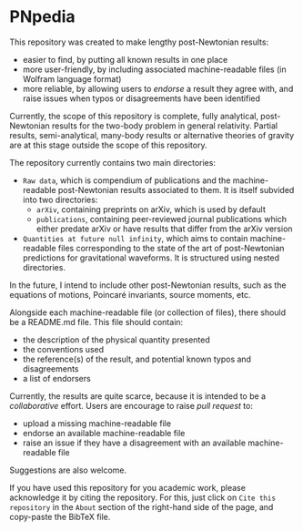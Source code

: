 # PNpedia

This repository was created to make lengthy post-Newtonian results:
* easier to find, by putting all known results in one place
* more user-friendly, by including associated machine-readable files (in Wolfram language format)
* more reliable, by allowing users to *endorse* a result they agree with, and raise issues when typos or disagreements have been identified

Currently, the scope of this repository is complete, fully analytical, post-Newtonian results for the two-body problem in general relativity. Partial results, semi-analytical, many-body results or alternative theories of gravity are at this stage outside the scope of this repository.

The repository currently contains two main directories:
* ``Raw data``, which is compendium of publications and the machine-readable post-Newtonian results associated to them. It is itself subvided into two directories:
    * ``arXiv``, containing preprints on arXiv, which is used by default
    * ``publications``, containing peer-reviewed journal publications which either predate arXiv or have results that differ from the arXiv version 
* ``Quantities at future null infinity``, which aims to contain machine-readable files corresponding to the state of the art of post-Newtonian predictions for gravitational waveforms. It is structured using nested directories.

In the future, I intend to include other post-Newtonian results, such as the equations of motions, Poincaré invariants, source moments, etc.


Alongside each machine-readable file (or collection of files), there should be a README.md file. This file should contain:
* the description of the physical quantity presented
* the conventions used
* the reference(s) of the result, and potential known typos and disagreements
* a list of endorsers

Currently, the results are quite scarce, because it is intended to be a *collaborative* effort. Users are encourage to raise *pull request* to:
* upload a missing machine-readable file
* endorse an available machine-readable file
* raise an issue if they have a disagreement with an available machine-readable file

Suggestions are also welcome.

If you have used this repository for you academic work, please acknowledge it by citing the repository. For this, just click on ``Cite this repository`` in the ``About`` section of the right-hand side of the page, and copy-paste the BibTeX file.


